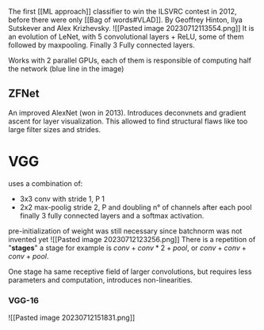 The first [[ML approach]] classifier to win the ILSVRC contest in 2012, before there were only [[Bag of words#VLAD]].
By Geoffrey Hinton, Ilya Sutskever and Alex Krizhevsky.
![[Pasted image 20230712113554.png]]
It is an evolution of LeNet, with 5 convolutional layers + ReLU, some of them followed by maxpooling. Finally 3 Fully connected layers.

Works with 2 parallel GPUs, each of them is responsible of computing half the network (blue line in the image)

## ZFNet
An improved AlexNet (won in 2013). Introduces deconvnets and gradient ascent for layer visualization. This allowed to find structural flaws like too large filter sizes and strides.

# VGG
uses a combination of:
- 3x3 conv with stride 1, P 1
- 2x2 max-poolig stride 2, P
and doubling n° of channels after each pool
finally 3 fully connected layers and a softmax activation.

pre-initialization of weight was still necessary since batchnorm was not invented yet
![[Pasted image 20230712123256.png]]
There is a repetition of "**stages**"
a stage for example is $conv+conv*2+pool$, or $conv+conv+conv+pool$.

One stage ha same receptive field of larger convolutions, but requires less parameters and computation, introduces non-linearities.
### VGG-16
![[Pasted image 20230712151831.png]]
